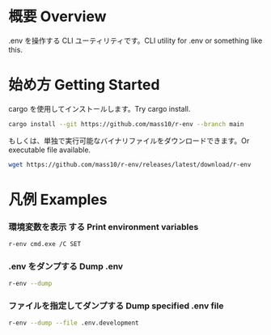 # 概要 Overview

.env を操作する CLI ユーティリティです。CLI utility for .env or something like this.

# 始め方 Getting Started

cargo を使用してインストールします。Try cargo install.

```sh
cargo install --git https://github.com/mass10/r-env --branch main
```

もしくは、単独で実行可能なバイナリファイルをダウンロードできます。Or executable file available.

```sh
wget https://github.com/mass10/r-env/releases/latest/download/r-env
```

# 凡例 Examples

### 環境変数を表示 する Print environment variables

```sh
r-env cmd.exe /C SET
```

### .env をダンプする Dump .env

```sh
r-env --dump
```

### ファイルを指定してダンプする Dump specified .env file

```sh
r-env --dump --file .env.development
```
